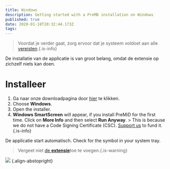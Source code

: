 ```yaml
---
title: Windows
description: Getting started with a PreMD installation on Windows
published: true
date: 2020-01-18T20:32:44.173Z
tags:
---
```


> Voordat je verder gaat, zorg ervoor dat je systeem voldoet aan alle [vereisten](/install/requirements).{.is-info}

De installatie van de applicatie is van groot belang, omdat de extensie op zichzelf niets kan doen.

# Installeer
1. Ga naar onze downloadpagina door [hier](https://premid.app/downloads) te klikken.
2. Choose **Windows**.
3. Open the installer.
4. **Windows SmartScreen** will appear, if you install PreMiD for the first time. Click on **More Info** and then select **Run Anyway**. > This is because we do not have a Code Signing Certificate (CSC). [Support us](https://www.patreon.com/Timeraa) to fund it.{.is-info}

De applicatie start automatisch. Check for the symbol in your system tray.

> Vergeet niet [de **extensie**](/install)toe te voegen.{.is-warning}

![](https://a.icons8.com/djxbtnYm/GBjHDS/svg.svg) {.align-abstopright}